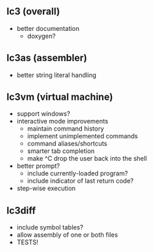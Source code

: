 ## lc3 (overall)
* better documentation
  * doxygen?

## lc3as (assembler)
* better string literal handling

## lc3vm (virtual machine)
* support windows?
* interactive mode improvements
  * maintain command history
  * implement unimplemented commands
  * command aliases/shortcuts
  * smarter tab completion
  * make ^C drop the user back into the shell
* better prompt?
  * include currently-loaded program?
  * include indicator of last return code?
* step-wise execution

## lc3diff
* include symbol tables?
* allow assembly of one or both files
* TESTS!

